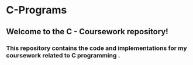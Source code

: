 # C-Programs

## Welcome to the C - Coursework repository! 

### This repository contains the code and implementations for my coursework related to C programming .
